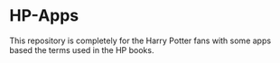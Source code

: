 # HP-Apps
This repository is completely for the Harry Potter fans with some apps based the terms used in the HP books.
